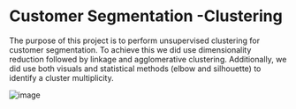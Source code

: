 # Customer Segmentation -Clustering
The purpose of this project is to perform unsupervised clustering for customer segmentation. To achieve this we did use dimensionality reduction followed by linkage and agglomerative clustering. Additionally, we did use both visuals and statistical methods (elbow and silhouette) to identify a cluster multiplicity.

![image](https://user-images.githubusercontent.com/125039071/221970656-b117384c-1230-4ae1-9519-dcf7fa0a1cec.png)
